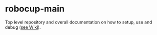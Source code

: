 # robocup-main
Top level repository and overall documentation on how to setup, use and debug ([see Wiki](https://github.com/Robocup-Lyontech/robocup-main/wiki)).
